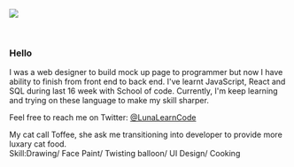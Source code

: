 [<img src="[https://github.com/LunaChong/Luna-portfolio/blob/main/public/fun_fact.jpg](https://github.com/LunaChong/LunaChong/blob/main/fun_fact.jpeg)" />](image.png)

<br/>

### Hello 
I was a web designer to build mock up page to programmer but now I have ability to finish from front end to back end.
I've learnt JavaScript, React and SQL during last 16 week with School of code.
Currently, I'm keep learning and trying on these language to make my skill sharper.

Feel free to reach me on Twitter: <a href="https://twitter.com/LunaLearnCode" target="blank">@LunaLearnCode</a>

My cat call Toffee, she ask me transitioning into developer to provide more luxary cat food.<br>
Skill:Drawing/ Face Paint/ Twisting balloon/ UI Design/ Cooking

